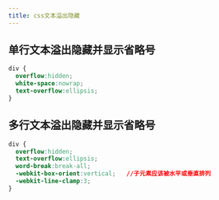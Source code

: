 ```yaml
---
title: css文本溢出隐藏
---
```


## 单行文本溢出隐藏并显示省略号

```css
div {
  overflow:hidden; 
  white-space:nowrap; 
  text-overflow:ellipsis;
}
```

## 多行文本溢出隐藏并显示省略号

```css
div {
  overflow:hidden;
  text-overflow:ellipsis; 
  word-break:break-all;
  -webkit-box-orient:vertical;   //子元素应该被水平或垂直排列
  -webkit-line-clamp:3;
}
```

